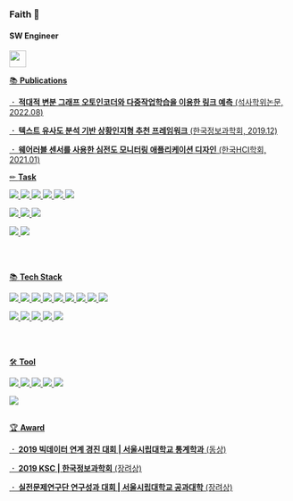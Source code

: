 ### Faith 👋

<!--
**Faith0918/Faith0918** is a ✨ _special_ ✨ repository because its `README.md` (this file) appears on your GitHub profile.

Here are some ideas to get you started:

- 🔭 I’m currently working on ...
- 🌱 I’m currently learning ...
- 👯 I’m looking to collaborate on ...
- 🤔 I’m looking for help with ...
- 💬 Ask me about ...
- 📫 How to reach me: ...
- 😄 Pronouns: ...
- ⚡ Fun fact: ...
- 😊 Good Day
-->

 
#### SW Engineer

<a href="https://sustaining-respect-02c.notion.site/Shinsil-Kang-626ed41565ca48f49294bbda6f8a8511?pvs=4"><img src="https://user-images.githubusercontent.com/83712521/212296254-6f8123fe-50a3-4613-9461-b183d5c29b47.png" width="30" height="30">


📚 **Publications**

**ㆍ <a href="https://m.riss.kr/search/detail/DetailView.do?p_mat_type=be54d9b8bc7cdb09&control_no=6c75c9e7839fe639ffe0bdc3ef48d419&keyword=%EA%B0%95%EC%8B%A0%EC%8B%A4">적대적 변분 그래프 오토인코더와 다중작업학습을 이용한 링크 예측**  (석사학위논문,  2022.08)

**ㆍ <a href="https://www.dbpia.co.kr/journal/articleDetail?nodeId=NODE09301960">텍스트 유사도 분석 기반 상황인지형 추천 프레임워크**  (한국정보과학회, 2019.12)

**ㆍ <a href="https://www.dbpia.co.kr/journal/articleDetail?nodeId=NODE10530272">웨어러블 센서를 사용한 심전도 모니터링 애플리케이션 디자인**  (한국HCI학회, 2021.01)

✏ **Task**


<img src="https://img.shields.io/badge/Graph-Link Prediction-green"/>
<img src="https://img.shields.io/badge/Graph-Representation Learning-green"/>
<img src="https://img.shields.io/badge/Graph-Knowledge Graph-green"/>
<img src="https://img.shields.io/badge/Graph-Ontology-green"/>

<img src="https://img.shields.io/badge/NLP-Keyword extraction-blue"/>
<img src="https://img.shields.io/badge/NLP-Review text based recommendation-blue"/>

 <img src="https://img.shields.io/badge/DL-Adversarial Learning-orange"/>  <img src="https://img.shields.io/badge/DL-Multi task Learning-orange"/>  <img src="https://img.shields.io/badge/DL-Autoencoding-orange"/> 

<a href=""><img src="https://img.shields.io/badge/ML-Classification-yellow"/>  <img src="https://img.shields.io/badge/ML-Regression-yellow"/> 



<br/>
<br/>


📚 **Tech Stack**

<img src="https://img.shields.io/badge/Python-3766AB?style=flat-square&logo=Python&logoColor=white"/> <img src="https://img.shields.io/badge/C-A8B9CC?style=flat-square&logo=C&logoColor=white"/> <img src="https://img.shields.io/badge/C++-00599C?style=flat-square&logo=C%2B%2B&logoColor=white"/> <img src="https://img.shields.io/badge/Java-007396?style=flat-square&logo=Java&logoColor=white"/> <img src="https://img.shields.io/badge/Linux-FCC624?style=flat-square&logo=Linux&logoColor=white"/> <img src="https://img.shields.io/badge/MySQL-4479A1?style=flat-square&logo=MySQL&logoColor=white"/> <img src="https://img.shields.io/badge/HTML-E34F26?style=flat-square&logo=HTML5&logoColor=white"/> <img src="https://img.shields.io/badge/CSS-1572B6?style=flat-square&logo=CSS3&logoColor=white"/> <img src="https://img.shields.io/badge/JavaScript-F7DF1E?style=flat-square&logo=JavaScript&logoColor=white"/> 

<img src="https://img.shields.io/badge/TensorFlow-FF6F00?style=flat-square&logo=TensorFlow&logoColor=white"/> <img src="https://img.shields.io/badge/PyTorch-EE4C2C?style=flat-square&logo=PyTorch&logoColor=white"/> <img src="https://img.shields.io/badge/Scikit Learn-F7931E?style=flat-square&logo=scikit%2Dlearn&logoColor=white"/> <img src="https://img.shields.io/badge/Flask-000000?style=flat-square&logo=Flask&logoColor=white"/>  <img src="https://img.shields.io/badge/NetworkX-0194E2?style=flat-square&logo=NetworkX&logoColor=white"/> 



<br/>
<br/>

🛠 **Tool**


<img src="https://img.shields.io/badge/Jupyter-F37626?style=flat-square&logo=Jupyter&logoColor=white"/> <img src="https://img.shields.io/badge/Colab-F9AB00?style=flat-square&logo=Google Colab&logoColor=white"/> <img src="https://img.shields.io/badge/VSCode-007ACC?style=flat-square&logo=Visual Studio Code&logoColor=white"/> <img src="https://img.shields.io/badge/Eclipse-2C2255?style=flat-square&logo=Eclipse&logoColor=white"/> <img src="https://img.shields.io/badge/Android-3DDC84?style=flat-square&logo=Android&logoColor=white"/> 

 <img src="https://img.shields.io/badge/Docker-2496ED?style=flat-square&logo=Docker&logoColor=white"/>


<br/>
<br/>

 
  
🏆 **Award**

**ㆍ 2019 빅데이터 연계 경진 대회 | 서울시립대학교 통계학과**  (동상)

**ㆍ 2019 KSC | 한국정보과학회**  (장려상)

**ㆍ 실전문제연구단 연구성과 대회 | 서울시립대학교 공과대학**  (장려상)
